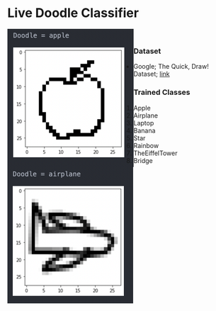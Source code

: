 # Live Doodle Classifier 

<img align="left" width="285" height="312" src="https://github.com/A713F3/Doodle_Detection.PY/blob/main/images/apple.png">

<img align="left" width="284" height="308" src="https://github.com/A713F3/Doodle_Detection.PY/blob/main/images/airplane.png">

<br/>

### Dataset
* Google; The Quick, Draw! Dataset; [link](https://github.com/googlecreativelab/quickdraw-dataset)

### Trained Classes
1. Apple
2. Airplane
3. Laptop
4. Banana
5. Star
6. Rainbow
7. TheEiffelTower
8. Bridge
